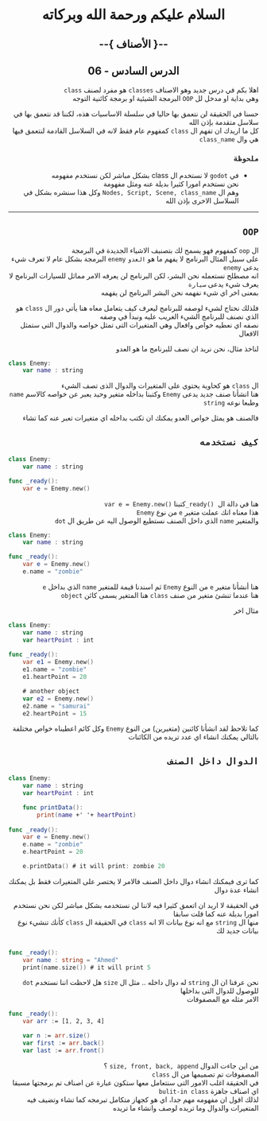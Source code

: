 <div dir = rtl>

<div align = "center">

# السلام عليكم ورحمة الله وبركاته
## --{ الأصناف }--
## الدرس السادس - 06

</div>

اهلا بكم في درس جديد وهو الاصناف `classes` هو مفرد لصنف `class`  
وهي بداية او مدخل لل `OOP` البرمجة الشيئية او برمجة كائنية التوجه   

حسنا في الحقيقة لن نتعمق بها حاليا في سلسلة الاساسيات هذه، لكننا قد نتعمق بها في سلاسل متقدمة بإذن الله  
كل ما اريدك ان تفهم ال `class` كمفهوم عام فقط لانه في السلاسل القادمة لنتعمق فيها هي وال `class_name`  

### `ملحوظة`
*  في `godot` لا نستخدم ال class بشكل مباشر لكن نستخدم مفهومه   
  نحن نستخدم امورا كثيرا بديلة عنه ومثل مفهومة  
وهم ال `Nodes, Script, Scene, class_name` وكل هذا سنشره بشكل في السلاسل الاخرى بإذن الله

---

## `OOP`
ال `oop` كمفهوم فهو يسمح لك بتصنيف الاشياء الجديدة في البرمجة  
على سبيل المثال البرنامج لا يفهم ما هو `العدو` `enemy` البرمجة بشكل عام لا تعرف شيء يدعى `enemy`  
انه مصطلح نستعمله نحن البشر، لكن البرنامج لن يعرفه الامر مماثل للسيارات البرنامج لا يعرف شيء يدعى `سيارة`  
بمعنى اخر اي شيء نفهمه نحن البشر البرنامج لن يفهمه

فلذلك نحتاج لشيء لوصفه للبرنامج ليعرف كيف يتعامل معاه
هنا يأتي دور ال `class` هو الذي نصنف للبرنامج الشيء الغريب عليه ونبدأ في وصفه  
نصفه اي نعطيه خواص وافعال وهي المتغيرات التى تمثل خواصه والدوال التى ستمثل الافعال

لناخذ مثال، نحن نريد ان نصف للبرنامج ما هو العدو

<div dir = ltr>

```swift
class Enemy:
    var name : string
```
</div>

ال `class` هو كحاوية يحتوي على المتغيرات والدوال الذى تصف الشيء  
هنا انشأنا صنف جديد يدعى `Enemy` وكتبنا بداخله متغير وحيد يعبر عن خواصه كالاسم `name`  وطبعا نوعه `string`

فالصنف هو يمثل خواص العدو يمكنك ان تكتب بداخله اي متغيرات تعبر عنه كما تشاء

## `كيف نستخدمه`

<div dir = ltr>

```swift
class Enemy:
    var name : string

func _ready():
    var e = Enemy.new()
```
</div>

هنا في دالة ال <span dir = ltr> `_ready()` </span> كتبنا <span dir = ltr> ` var e = Enemy.new()` </span>  
هذا معناه انك عملت متغير `e` من نوع `Enemy`  
والمتغير `name` الذي داخل الصنف نستطيع الوصول اليه عن طريق ال `dot` 

<div dir = ltr>

```swift
class Enemy:
    var name : string

func _ready():
    var e = Enemy.new()
    e.name = "zombie"
```
</div>

هنا أنشأنا متغير `e` من النوع `Enemy` ثم اسندنا قيمة للمتغير `name` الذي بداخل `e`  
هنا عندما تنشئ متغير من صنف `class` هنا المتغير يسمى كائن `object`  

مثال اخر
<div dir = ltr>

```swift
class Enemy:
    var name : string
    var heartPoint : int
    
func _ready():
    var e1 = Enemy.new()
    e1.name = "zombie"
    e1.heartPoint = 20

    # another object
    var e2 = Enemy.new()
    e2.name = "samurai"
    e2.heartPoint = 15
```
</div>

كما تلاحظ لقد انشأنا كائنين (متغيرين) من النوع `Enemy` وكل كائم اعطيناه خواص مختلفة  
بالتالي يمكنك انشاء اي عدد تريده من الكائنات

## `الدوال داخل الصنف`
<div dir = ltr>

```swift
class Enemy:
    var name : string
    var heartPoint : int

    func printData():
        print(name +' '+ heartPoint)
    
func _ready():
    var e = Enemy.new()
    e.name = "zombie"
    e.heartPoint = 20

    e.printData() # it will print: zombie 20

```
</div>

كما ترى فيمكنك انشاء دوال داخل الصنف فالامر لا يختصر على المتغيرات فقط بل يمكنك انشاء عدة دوال  

في الحقيقة لا اريد ان اتعمق كثيرا فيه لاننا لن نستخدمه بشكل مباشر لكن نحن نستخدم امورا بديلة عنه كما قلت سابقا  
منها ال `string` مع انه نوع بيانات الا انه `class` في الحقيقة ال `class` كأنك تنشيء نوع بيانات جديد لك 
<div dir = ltr>

```swift
   
func _ready():
    var name : string = "Ahmed"
    print(name.size()) # it will print 5

```
</div>

نحن عرفنا ان ال `string` له دوال داخله .. مثل ال `size` هل لاحظت اننا نستخدم `dot` للوصول للدوال التى بداخلها  
الامر مثله مع المصفوفات   

<div dir = ltr>

```swift
func _ready():
    var arr := [1, 2, 3, 4]

    var n := arr.size()
    var first := arr.back() 
    var last := arr.front() 
```
</div>

من اين جاءت الدوال `size, front, back, append` ؟  
المصفوفات تم تصميمها من ال `class`  
في الحقيقة اغلب الامور التى سنتعامل معها ستكون عبارة عن اصناف تم برمجتها مسبقا اي اصناف جاهزة `bulit-in class`  
لذلك اقول ان مفهومه مهم جدا، اي هو كجهاز متكامل تبرمجه كما تشاء وتضيف فيه المتغيرات والدوال وما تريده لوصف وانشاء ما تريده  
</div>